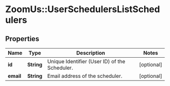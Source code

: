 # ZoomUs::UserSchedulersListSchedulers

## Properties
Name | Type | Description | Notes
------------ | ------------- | ------------- | -------------
**id** | **String** | Unique Identifier (User ID) of the Scheduler. | [optional] 
**email** | **String** | Email address of the scheduler. | [optional] 


